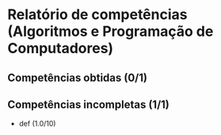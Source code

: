 # Relatório de competências (Algoritmos e Programação de Computadores)

## Competências obtidas (0/1)


## Competências incompletas (1/1)

* def (1.0/10)